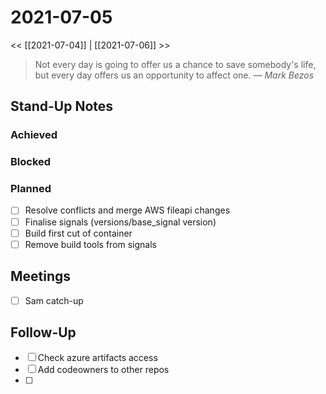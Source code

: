 
# 2021-07-05

<< [[2021-07-04]] | [[2021-07-06]] >>

> Not every day is going to offer us a chance to save somebody's life, but every day offers us an opportunity to affect one.
> &mdash; <cite>Mark Bezos</cite>

## Stand-Up Notes

### Achieved

### Blocked
### Planned
- [ ] Resolve conflicts and merge AWS fileapi changes
- [ ] Finalise signals (versions/base_signal version)
- [ ] Build first cut of container
- [ ] Remove build tools from signals

## Meetings
- [ ] Sam catch-up

## Follow-Up
- [ ] Check azure artifacts access
- [ ] Add codeowners to other repos
- [ ] 